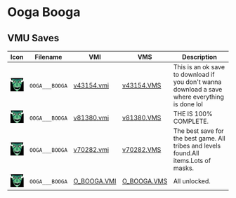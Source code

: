 # Ooga Booga

## VMU Saves

| Icon | Filename | VMI | VMS | Description |
|------|----------|-----|-----|-------------|
| ![Ooga Booga](../icons/OOGA___BOOGA.GIF) | `OOGA___BOOGA` | [v43154.vmi](v43154.vmi) | [v43154.VMS](v43154.VMS) | This is an ok save to download if you don't wanna download a save where  everything is done lol  |
| ![Ooga Booga](../icons/OOGA___BOOGA.GIF) | `OOGA___BOOGA` | [v81380.vmi](v81380.vmi) | [v81380.VMS](v81380.VMS) | THE IS 100% COMPLETE.  |
| ![Ooga Booga](../icons/OOGA___BOOGA.GIF) | `OOGA___BOOGA` | [v70282.vmi](v70282.vmi) | [v70282.VMS](v70282.VMS) | The best save for the best game. All tribes and levels found.All items.Lots of masks.  |
| ![Ooga Booga](../icons/OOGA___BOOGA.GIF) | `OOGA___BOOGA` | [O_BOOGA.VMI](O_BOOGA.VMI) | [O_BOOGA.VMS](O_BOOGA.VMS) | All unlocked. |

